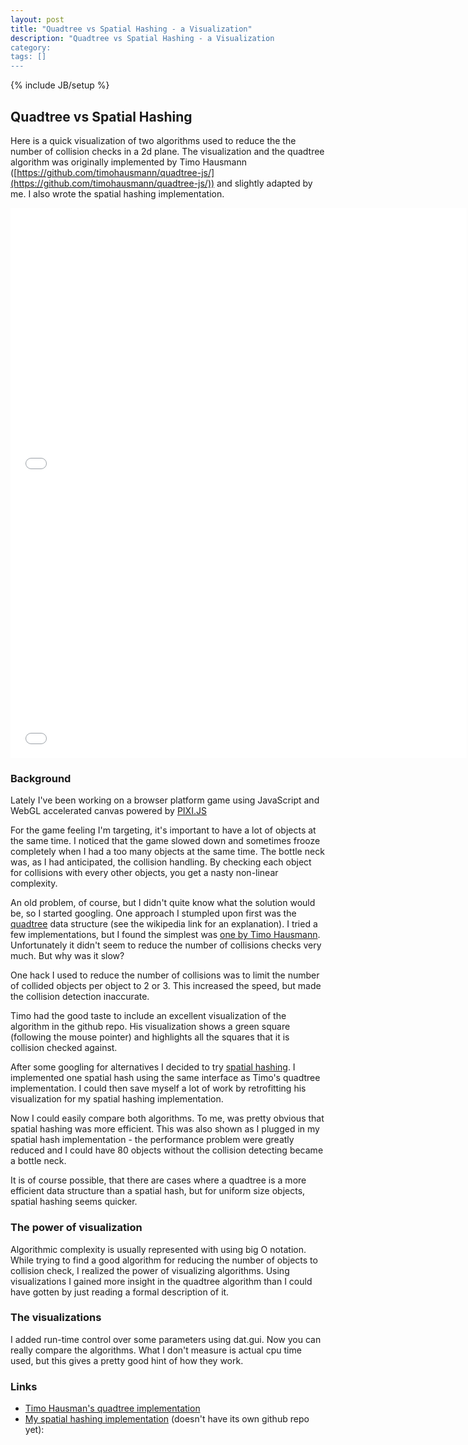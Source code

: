 ```yaml
---
layout: post
title: "Quadtree vs Spatial Hashing - a Visualization"
description: "Quadtree vs Spatial Hashing - a Visualization
category: 
tags: []
---
```

{% include JB/setup %}

## Quadtree vs Spatial Hashing

Here is a quick visualization of two algorithms used to reduce the the number of collision checks in a 2d plane. The visualization
and the quadtree algorithm was originally implemented by Timo Hausmann ([https://github.com/timohausmann/quadtree-js/](https://github.com/timohausmann/quadtree-js/)) and
slightly adapted by me. I also wrote the spatial hashing implementation.

<iframe src="/assets/code/2014-01-26/quadtree/examples/insert_retrieve.html" width="730" height="440" frameBorder="0">
</iframe>
<iframe src="/assets/code/2014-01-26/spatialhash/examples/insert_retrieve.html" width="730" height="440" frameBorder="0">
</iframe>

### Background

Lately I've been working on a browser platform game using JavaScript and WebGL accelerated canvas powered by [PIXI.JS](https://github.com/GoodBoyDigital/pixi.js/)

For the game feeling I'm targeting, it's important to have a lot of objects at the same time.
I noticed that the game slowed down and sometimes frooze completely when I had a too many objects at the same time.
The bottle neck was, as I had anticipated, the collision handling. By checking each object for collisions with every other objects,
you get a nasty non-linear complexity.

An old problem, of course, but I didn't quite know what the solution would be, so I started googling. One approach I stumpled upon first
was the [quadtree](http://en.wikipedia.org/wiki/Quadtree) data structure (see the wikipedia link for an explanation). I tried a few implementations, but I found the simplest was [one by Timo Hausmann](https://github.com/timohausmann/quadtree-js/).
Unfortunately it didn't seem to reduce the number of collisions checks very much. But why was it slow?

One hack I used to reduce the number of collisions was to limit the number of collided objects per object to 2 or 3. This increased the speed,
but made the collision detection inaccurate.

Timo had the good taste to include an excellent visualization of the algorithm in the github repo.
His visualization shows a green square (following the mouse pointer) and highlights all the squares that it is collision checked against.

After some googling for alternatives I decided to try [spatial hashing](http://www.gamedev.net/page/resources/_/technical/game-programming/spatial-hashing-r2697). I implemented one spatial hash using the same interface as Timo's quadtree implementation. I could then save myself a lot of work
by retrofitting his visualization for my spatial hashing implementation.

Now I could easily compare both algorithms. To me, was pretty obvious that spatial hashing was more efficient.
This was also shown as I plugged in my spatial hash implementation - the performance problem were greatly reduced and I could have 80 objects without the collision detecting became a bottle neck.

It is of course possible, that there are cases where a quadtree is a more efficient data structure than a spatial hash, but for uniform size objects, spatial hashing seems quicker.

### The power of visualization

Algorithmic complexity is usually represented with using big O notation. While trying to find a good algorithm for reducing the
number of objects to collision check, I realized the power of visualizing algorithms. Using visualizations 
I gained more insight in the quadtree algorithm than I could have gotten by
just reading a formal description of it.

### The visualizations

I added run-time control over some parameters using dat.gui. Now you can really compare the algorithms.
What I don't measure is actual cpu time used, but this gives a pretty good hint of how they work.

### Links

* [Timo Hausman's quadtree implementation](https://github.com/timohausmann/quadtree-js/)
* [My spatial hashing implementation](/assets/code/2014-01-26/spatialhash/spatialhash.js) (doesn't have its own github repo yet): 

